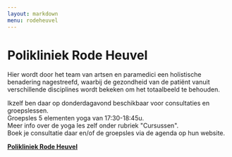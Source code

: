 ```yaml
---
layout: markdown
menu: rodeheuvel
---
```

# Polikliniek Rode Heuvel

Hier wordt door het team van artsen en paramedici een holistische benadering nagestreefd, 
waarbij de gezondheid van de patiënt vanuit verschillende disciplines wordt bekeken om het totaalbeeld te behouden.

Ikzelf ben daar op donderdagavond beschikbaar voor consultaties en groepslessen.   
Groepsles 5 elementen yoga van 17:30-18:45u.      
Meer info over de yoga les zelf onder rubriek "Cursussen".   
Boek je consultatie daar en/of de groepsles via de agenda op hun website.   

[**Polikliniek Rode Heuvel**](https://www.polikliniek-rodeheuvel.be)
